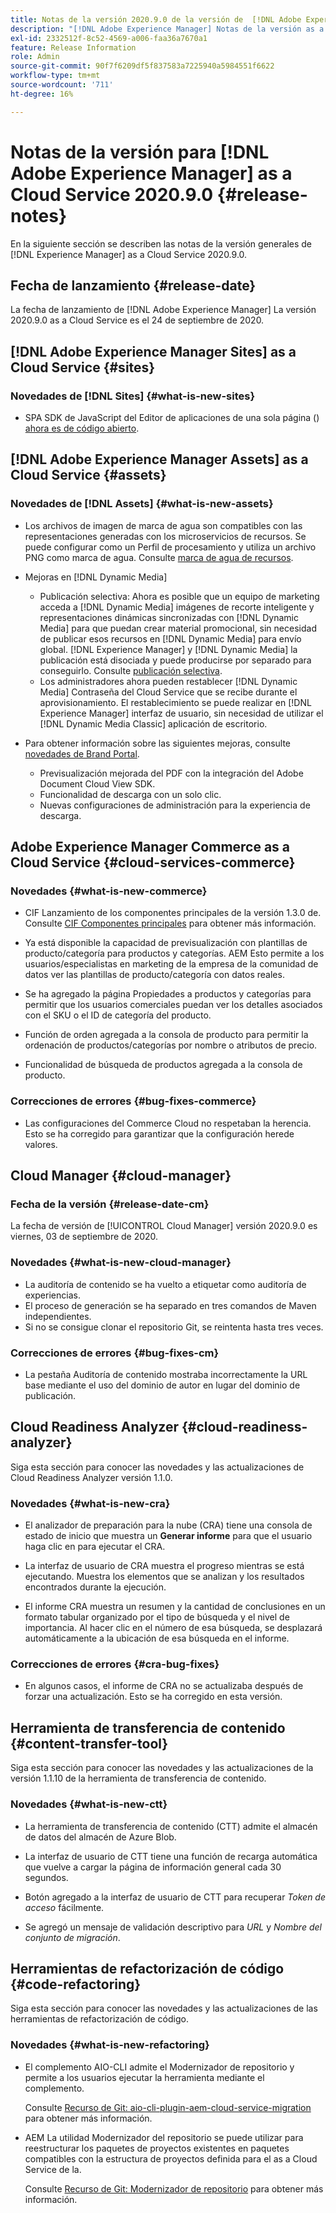 ```yaml
---
title: Notas de la versión 2020.9.0 de la versión de  [!DNL Adobe Experience Manager]  as a Cloud Service.
description: "[!DNL Adobe Experience Manager] Notas de la versión as a Cloud Service para 2020.9.0."
exl-id: 2332512f-8c52-4569-a006-faa36a7670a1
feature: Release Information
role: Admin
source-git-commit: 90f7f6209df5f837583a7225940a5984551f6622
workflow-type: tm+mt
source-wordcount: '711'
ht-degree: 16%

---
```


# Notas de la versión para [!DNL Adobe Experience Manager] as a Cloud Service 2020.9.0 {#release-notes}

En la siguiente sección se describen las notas de la versión generales de [!DNL Experience Manager] as a Cloud Service 2020.9.0.

## Fecha de lanzamiento {#release-date}

La fecha de lanzamiento de [!DNL Adobe Experience Manager] La versión 2020.9.0 as a Cloud Service es el 24 de septiembre de 2020.

## [!DNL Adobe Experience Manager Sites] as a Cloud Service {#sites}

### Novedades de [!DNL Sites] {#what-is-new-sites}

* SPA SDK de JavaScript del Editor de aplicaciones de una sola página () [ahora es de código abierto](/help/implementing/developing/hybrid/reference-materials.md).

## [!DNL Adobe Experience Manager Assets] as a Cloud Service {#assets}

### Novedades de [!DNL Assets] {#what-is-new-assets}

* Los archivos de imagen de marca de agua son compatibles con las representaciones generadas con los microservicios de recursos. Se puede configurar como un Perfil de procesamiento y utiliza un archivo PNG como marca de agua. Consulte [marca de agua de recursos](/help/assets/watermark-assets.md).

* Mejoras en [!DNL Dynamic Media]

   * Publicación selectiva: Ahora es posible que un equipo de marketing acceda a [!DNL Dynamic Media] imágenes de recorte inteligente y representaciones dinámicas sincronizadas con [!DNL Dynamic Media] para que puedan crear material promocional, sin necesidad de publicar esos recursos en [!DNL Dynamic Media] para envío global. [!DNL Experience Manager] y [!DNL Dynamic Media] la publicación está disociada y puede producirse por separado para conseguirlo. Consulte [publicación selectiva](/help/assets/dynamic-media/selective-publishing.md).
   * Los administradores ahora pueden restablecer [!DNL Dynamic Media] Contraseña del Cloud Service que se recibe durante el aprovisionamiento. El restablecimiento se puede realizar en [!DNL Experience Manager] interfaz de usuario, sin necesidad de utilizar el [!DNL Dynamic Media Classic] aplicación de escritorio.

* Para obtener información sobre las siguientes mejoras, consulte [novedades de Brand Portal](https://experienceleague.adobe.com/docs/experience-manager-brand-portal/using/introduction/whats-new.html?lang=es).

   * Previsualización mejorada del PDF con la integración del Adobe Document Cloud View SDK.
   * Funcionalidad de descarga con un solo clic.
   * Nuevas configuraciones de administración para la experiencia de descarga.

<!--
### Bugs Fixed {#bugs-fixed-assets}

TBD: list of Assets aaCS bugs that are fixed.
-->

## Adobe Experience Manager Commerce as a Cloud Service {#cloud-services-commerce}

### Novedades {#what-is-new-commerce}

* CIF Lanzamiento de los componentes principales de la versión 1.3.0 de. Consulte [CIF Componentes principales](https://github.com/adobe/aem-core-cif-components/releases/tag/core-cif-components-reactor-1.3.0) para obtener más información.

* Ya está disponible la capacidad de previsualización con plantillas de producto/categoría para productos y categorías. AEM Esto permite a los usuarios/especialistas en marketing de la empresa de la comunidad de datos ver las plantillas de producto/categoría con datos reales.

* Se ha agregado la página Propiedades a productos y categorías para permitir que los usuarios comerciales puedan ver los detalles asociados con el SKU o el ID de categoría del producto.

* Función de orden agregada a la consola de producto para permitir la ordenación de productos/categorías por nombre o atributos de precio.

* Funcionalidad de búsqueda de productos agregada a la consola de producto.

### Correcciones de errores {#bug-fixes-commerce}

* Las configuraciones del Commerce Cloud no respetaban la herencia. Esto se ha corregido para garantizar que la configuración herede valores.

## Cloud Manager {#cloud-manager}

### Fecha de la versión {#release-date-cm}

La fecha de versión de [!UICONTROL Cloud Manager] versión 2020.9.0 es viernes, 03 de septiembre de 2020.

### Novedades {#what-is-new-cloud-manager}

* La auditoría de contenido se ha vuelto a etiquetar como auditoría de experiencias.
* El proceso de generación se ha separado en tres comandos de Maven independientes.
* Si no se consigue clonar el repositorio Git, se reintenta hasta tres veces.

### Correcciones de errores {#bug-fixes-cm}

* La pestaña Auditoría de contenido mostraba incorrectamente la URL base mediante el uso del dominio de autor en lugar del dominio de publicación.

## Cloud Readiness Analyzer {#cloud-readiness-analyzer}

Siga esta sección para conocer las novedades y las actualizaciones de Cloud Readiness Analyzer versión 1.1.0.

### Novedades {#what-is-new-cra}

* El analizador de preparación para la nube (CRA) tiene una consola de estado de inicio que muestra un **Generar informe** para que el usuario haga clic en para ejecutar el CRA.

* La interfaz de usuario de CRA muestra el progreso mientras se está ejecutando. Muestra los elementos que se analizan y los resultados encontrados durante la ejecución.

* El informe CRA muestra un resumen y la cantidad de conclusiones en un formato tabular organizado por el tipo de búsqueda y el nivel de importancia. Al hacer clic en el número de esa búsqueda, se desplazará automáticamente a la ubicación de esa búsqueda en el informe.

### Correcciones de errores {#cra-bug-fixes}

* En algunos casos, el informe de CRA no se actualizaba después de forzar una actualización. Esto se ha corregido en esta versión.

## Herramienta de transferencia de contenido {#content-transfer-tool}

Siga esta sección para conocer las novedades y las actualizaciones de la versión 1.1.10 de la herramienta de transferencia de contenido.

### Novedades {#what-is-new-ctt}

* La herramienta de transferencia de contenido (CTT) admite el almacén de datos del almacén de Azure Blob.

* La interfaz de usuario de CTT tiene una función de recarga automática que vuelve a cargar la página de información general cada 30 segundos.

* Botón agregado a la interfaz de usuario de CTT para recuperar *Token de acceso* fácilmente.

* Se agregó un mensaje de validación descriptivo para *URL* y *Nombre del conjunto de migración*.

## Herramientas de refactorización de código {#code-refactoring}

Siga esta sección para conocer las novedades y las actualizaciones de las herramientas de refactorización de código.

### Novedades {#what-is-new-refactoring}

* El complemento AIO-CLI admite el Modernizador de repositorio y permite a los usuarios ejecutar la herramienta mediante el complemento.

  Consulte [Recurso de Git: aio-cli-plugin-aem-cloud-service-migration](https://github.com/adobe/aio-cli-plugin-aem-cloud-service-migration) para obtener más información.

* AEM La utilidad Modernizador del repositorio se puede utilizar para reestructurar los paquetes de proyectos existentes en paquetes compatibles con la estructura de proyectos definida para el as a Cloud Service de la.

  Consulte [Recurso de Git: Modernizador de repositorio](https://github.com/adobe/aem-cloud-service-source-migration/tree/master/packages/repository-modernizer) para obtener más información.
